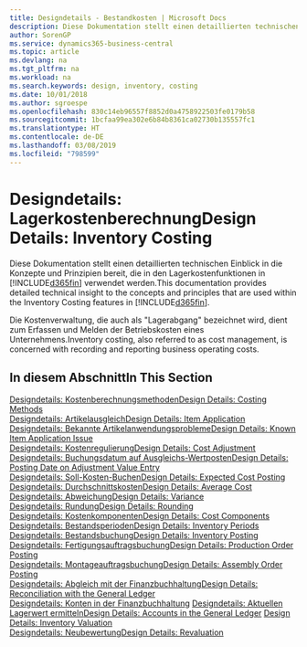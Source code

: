 ```yaml
---
title: Designdetails - Bestandkosten | Microsoft Docs
description: Diese Dokumentation stellt einen detaillierten technischen Einblick in die Konzepte und Prinzipien bereit, die in den Lagerkostenfunktionen in Business Central verwendet werden.
author: SorenGP
ms.service: dynamics365-business-central
ms.topic: article
ms.devlang: na
ms.tgt_pltfrm: na
ms.workload: na
ms.search.keywords: design, inventory, costing
ms.date: 10/01/2018
ms.author: sgroespe
ms.openlocfilehash: 830c14eb96557f8852d0a4758922503fe0179b58
ms.sourcegitcommit: 1bcfaa99ea302e6b84b8361ca02730b135557fc1
ms.translationtype: HT
ms.contentlocale: de-DE
ms.lasthandoff: 03/08/2019
ms.locfileid: "798599"
---
```

# <a name="design-details-inventory-costing"></a><span data-ttu-id="23b8b-103">Designdetails: Lagerkostenberechnung</span><span class="sxs-lookup"><span data-stu-id="23b8b-103">Design Details: Inventory Costing</span></span>
<span data-ttu-id="23b8b-104">Diese Dokumentation stellt einen detaillierten technischen Einblick in die Konzepte und Prinzipien bereit, die in den Lagerkostenfunktionen in [!INCLUDE[d365fin](includes/d365fin_md.md)] verwendet werden.</span><span class="sxs-lookup"><span data-stu-id="23b8b-104">This documentation provides detailed technical insight to the concepts and principles that are used within the Inventory Costing features in [!INCLUDE[d365fin](includes/d365fin_md.md)].</span></span>  

<span data-ttu-id="23b8b-105">Die Kostenverwaltung, die auch als "Lagerabgang" bezeichnet wird, dient zum Erfassen und Melden der Betriebskosten eines Unternehmens.</span><span class="sxs-lookup"><span data-stu-id="23b8b-105">Inventory costing, also referred to as cost management, is concerned with recording and reporting business operating costs.</span></span>  

## <a name="in-this-section"></a><span data-ttu-id="23b8b-106">In diesem Abschnitt</span><span class="sxs-lookup"><span data-stu-id="23b8b-106">In This Section</span></span>  
[<span data-ttu-id="23b8b-107">Designdetails: Kostenberechnungsmethoden</span><span class="sxs-lookup"><span data-stu-id="23b8b-107">Design Details: Costing Methods</span></span>](design-details-costing-methods.md)  
[<span data-ttu-id="23b8b-108">Designdetails: Artikelausgleich</span><span class="sxs-lookup"><span data-stu-id="23b8b-108">Design Details: Item Application</span></span>](design-details-item-application.md)  
[<span data-ttu-id="23b8b-109">Designdetails: Bekannte Artikelanwendungsprobleme</span><span class="sxs-lookup"><span data-stu-id="23b8b-109">Design Details: Known Item Application Issue</span></span>](design-details-inventory-zero-level-open-item-ledger-entries.md)  
[<span data-ttu-id="23b8b-110">Designdetails: Kostenregulierung</span><span class="sxs-lookup"><span data-stu-id="23b8b-110">Design Details: Cost Adjustment</span></span>](design-details-cost-adjustment.md)  
[<span data-ttu-id="23b8b-111">Designdetails: Buchungsdatum auf Ausgleichs-Wertposten</span><span class="sxs-lookup"><span data-stu-id="23b8b-111">Design Details: Posting Date on Adjustment Value Entry</span></span>](design-details-inventory-adjustment-value-entry-posting-date.md)  
[<span data-ttu-id="23b8b-112">Designdetails: Soll-Kosten-Buchen</span><span class="sxs-lookup"><span data-stu-id="23b8b-112">Design Details: Expected Cost Posting</span></span>](design-details-expected-cost-posting.md)  
[<span data-ttu-id="23b8b-113">Designdetails: Durchschnittskosten</span><span class="sxs-lookup"><span data-stu-id="23b8b-113">Design Details: Average Cost</span></span>](design-details-average-cost.md)  
[<span data-ttu-id="23b8b-114">Designdetails: Abweichung</span><span class="sxs-lookup"><span data-stu-id="23b8b-114">Design Details: Variance</span></span>](design-details-variance.md)  
[<span data-ttu-id="23b8b-115">Designdetails: Rundung</span><span class="sxs-lookup"><span data-stu-id="23b8b-115">Design Details: Rounding</span></span>](design-details-rounding.md)  
[<span data-ttu-id="23b8b-116">Designdetails: Kostenkomponenten</span><span class="sxs-lookup"><span data-stu-id="23b8b-116">Design Details: Cost Components</span></span>](design-details-cost-components.md)  
[<span data-ttu-id="23b8b-117">Designdetails: Bestandsperioden</span><span class="sxs-lookup"><span data-stu-id="23b8b-117">Design Details: Inventory Periods</span></span>](design-details-inventory-periods.md)  
[<span data-ttu-id="23b8b-118">Designdetails: Bestandsbuchung</span><span class="sxs-lookup"><span data-stu-id="23b8b-118">Design Details: Inventory Posting</span></span>](design-details-inventory-posting.md)  
[<span data-ttu-id="23b8b-119">Designdetails: Fertigungsauftragsbuchung</span><span class="sxs-lookup"><span data-stu-id="23b8b-119">Design Details: Production Order Posting</span></span>](design-details-production-order-posting.md)  
[<span data-ttu-id="23b8b-120">Designdetails: Montageauftragsbuchung</span><span class="sxs-lookup"><span data-stu-id="23b8b-120">Design Details: Assembly Order Posting</span></span>](design-details-assembly-order-posting.md)  
[<span data-ttu-id="23b8b-121">Designdetails: Abgleich mit der Finanzbuchhaltung</span><span class="sxs-lookup"><span data-stu-id="23b8b-121">Design Details: Reconciliation with the General Ledger</span></span>](design-details-reconciliation-with-the-general-ledger.md)  
<span data-ttu-id="23b8b-122">[Designdetails: Konten in der Finanzbuchhaltung](design-details-accounts-in-the-general-ledger.md)
[Designdetails: Aktuellen Lagerwert ermitteln](design-details-inventory-valuation.md)</span><span class="sxs-lookup"><span data-stu-id="23b8b-122">[Design Details: Accounts in the General Ledger](design-details-accounts-in-the-general-ledger.md)
[Design Details: Inventory Valuation](design-details-inventory-valuation.md)</span></span>  
[<span data-ttu-id="23b8b-123">Designdetails: Neubewertung</span><span class="sxs-lookup"><span data-stu-id="23b8b-123">Design Details: Revaluation</span></span>](design-details-revaluation.md)
